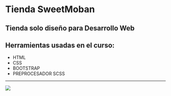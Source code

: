 # Tienda SweetMoban
 Tienda solo diseño para Desarrollo Web
------------



## Herramientas usadas en el curso:
- HTML
- CSS
- BOOTSTRAP
- PREPROCESADOR SCSS


------------

![](https://img.freepik.com/vector-gratis/fondo-primavera-dibujado-mano_23-2148835082.jpg?w=996&t=st=1674325054~exp=1674325654~hmac=8dcb188ab169b003de525eb33ef4ce529b26f5af1560e771190f1e6c0887b6e4)
